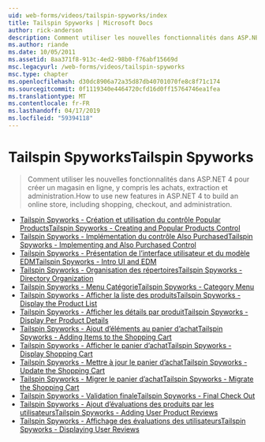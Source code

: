 ```yaml
---
uid: web-forms/videos/tailspin-spyworks/index
title: Tailspin Spyworks | Microsoft Docs
author: rick-anderson
description: Comment utiliser les nouvelles fonctionnalités dans ASP.NET 4 pour créer un magasin en ligne, y compris les achats, extraction et administration.
ms.author: riande
ms.date: 10/05/2011
ms.assetid: 8aa371f8-913c-4ed2-98b0-f76abf15669d
msc.legacyurl: /web-forms/videos/tailspin-spyworks
msc.type: chapter
ms.openlocfilehash: d30dc8906a72a35d87db40701070fe8c8f71c174
ms.sourcegitcommit: 0f1119340e4464720cfd16d0ff15764746ea1fea
ms.translationtype: MT
ms.contentlocale: fr-FR
ms.lasthandoff: 04/17/2019
ms.locfileid: "59394118"
---
```

# <a name="tailspin-spyworks"></a><span data-ttu-id="a753c-103">Tailspin Spyworks</span><span class="sxs-lookup"><span data-stu-id="a753c-103">Tailspin Spyworks</span></span>

> <span data-ttu-id="a753c-104">Comment utiliser les nouvelles fonctionnalités dans ASP.NET 4 pour créer un magasin en ligne, y compris les achats, extraction et administration.</span><span class="sxs-lookup"><span data-stu-id="a753c-104">How to use new features in ASP.NET 4 to build an online store, including shopping, checkout, and administration.</span></span>


- [<span data-ttu-id="a753c-105">Tailspin Spyworks - Création et utilisation du contrôle Popular Products</span><span class="sxs-lookup"><span data-stu-id="a753c-105">Tailspin Spyworks - Creating and Popular Products Control</span></span>](tailspin-spyworks-creating-and-using-the-popular-products-control.md)
- [<span data-ttu-id="a753c-106">Tailspin Spyworks - Implémentation du contrôle Also Purchased</span><span class="sxs-lookup"><span data-stu-id="a753c-106">Tailspin Spyworks - Implementing and Also Purchased Control</span></span>](tailspin-spyworks-implementing-and-using-the-also-purchased-control.md)
- [<span data-ttu-id="a753c-107">Tailspin Spyworks - Présentation de l’interface utilisateur et du modèle EDM</span><span class="sxs-lookup"><span data-stu-id="a753c-107">Tailspin Spyworks - Intro UI and EDM</span></span>](tailspin-spyworks-intro-ui-and-edm.md)
- [<span data-ttu-id="a753c-108">Tailspin Spyworks - Organisation des répertoires</span><span class="sxs-lookup"><span data-stu-id="a753c-108">Tailspin Spyworks - Directory Organization</span></span>](tailspin-spyworks-directory-organization.md)
- [<span data-ttu-id="a753c-109">Tailspin Spyworks - Menu Catégorie</span><span class="sxs-lookup"><span data-stu-id="a753c-109">Tailspin Spyworks - Category Menu</span></span>](tailspin-spyworks-category-menu.md)
- [<span data-ttu-id="a753c-110">Tailspin Spyworks - Afficher la liste des produits</span><span class="sxs-lookup"><span data-stu-id="a753c-110">Tailspin Spyworks - Display the Product List</span></span>](tailspin-spyworks-display-the-product-list.md)
- [<span data-ttu-id="a753c-111">Tailspin Spyworks - Afficher les détails par produit</span><span class="sxs-lookup"><span data-stu-id="a753c-111">Tailspin Spyworks - Display Per Product Details</span></span>](tailspin-spyworks-display-per-product-details.md)
- [<span data-ttu-id="a753c-112">Tailspin Spyworks - Ajout d’éléments au panier d’achat</span><span class="sxs-lookup"><span data-stu-id="a753c-112">Tailspin Spyworks - Adding Items to the Shopping Cart</span></span>](tailspin-spyworks-adding-items-to-the-shopping-cart.md)
- [<span data-ttu-id="a753c-113">Tailspin Spyworks - Afficher le panier d’achat</span><span class="sxs-lookup"><span data-stu-id="a753c-113">Tailspin Spyworks - Display Shopping Cart</span></span>](tailspin-spyworks-display-shopping-cart.md)
- [<span data-ttu-id="a753c-114">Tailspin Spyworks - Mettre à jour le panier d’achat</span><span class="sxs-lookup"><span data-stu-id="a753c-114">Tailspin Spyworks - Update the Shopping Cart</span></span>](tailspin-spyworks-update-the-shopping-cart.md)
- [<span data-ttu-id="a753c-115">Tailspin Spyworks - Migrer le panier d’achat</span><span class="sxs-lookup"><span data-stu-id="a753c-115">Tailspin Spyworks - Migrate the Shopping Cart</span></span>](tailspin-spyworks-migrate-the-shopping-cart.md)
- [<span data-ttu-id="a753c-116">Tailspin Spyworks - Validation finale</span><span class="sxs-lookup"><span data-stu-id="a753c-116">Tailspin Spyworks - Final Check Out</span></span>](tailspin-spyworks-final-check-out.md)
- [<span data-ttu-id="a753c-117">Tailspin Spyworks - Ajout d’évaluations des produits par les utilisateurs</span><span class="sxs-lookup"><span data-stu-id="a753c-117">Tailspin Spyworks - Adding User Product Reviews</span></span>](tailspin-spyworks-adding-user-product-reviews.md)
- [<span data-ttu-id="a753c-118">Tailspin Spyworks - Affichage des évaluations des utilisateurs</span><span class="sxs-lookup"><span data-stu-id="a753c-118">Tailspin Spyworks - Displaying User Reviews</span></span>](tailspin-spyworks-displaying-user-reviews.md)
